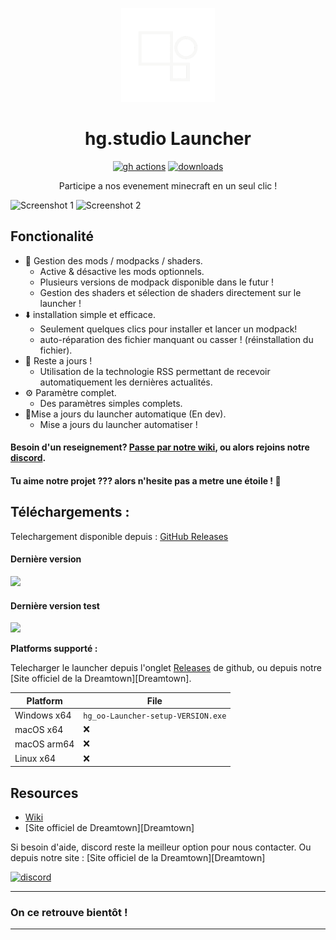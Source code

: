 <p align="center"><img src="./app/assets/images/SealCircle.png" width="150px" height="150px" alt="aventium softworks"></p>

<h1 align="center">hg.studio Launcher</h1>

[<p align="center"><img src="https://img.shields.io/github/actions/workflow/status/kipawepro/KittyTownLauncher/build.yml?branch=master&style=for-the-badge" alt="gh actions">](https://github.com/kipawepro/hg.studioLauncher/actions) [<img src="https://img.shields.io/github/downloads/kipawepro/KittyTownLauncher/total.svg?style=for-the-badge" alt="downloads">](https://github.com/kipawepro/hg.studioLauncher/releases)</p>

<p align="center">Participe a nos evenement minecraft en un seul clic !</p>

![Screenshot 1](https://imgur.com/T3RAIAS.png)
![Screenshot 2](https://imgur.com/anuOqQF.png)

## Fonctionalité

* 📂 Gestion des mods / modpacks / shaders.
  * Active & désactive les mods optionnels.
  * Plusieurs versions de modpack disponible dans le futur !
  * Gestion des shaders et sélection de shaders directement sur le launcher !
* ⬇️ installation simple et efficace.
  * Seulement quelques clics pour installer et lancer un modpack!
  * auto-réparation des fichier manquant ou casser ! (réinstallation du fichier).
* 📰 Reste a jours !
  * Utilisation de la technologie RSS permettant de recevoir automatiquement les dernières actualités.
* ⚙️ Paramètre complet.
  * Des paramètres simples complets. 
* 🔄Mise a jours du launcher automatique (En dev).
  * Mise a jours du launcher automatiser !

#### Besoin d'un reseignement? [Passe par notre wiki][wiki], ou alors rejoins notre [discord][discord].

#### Tu aime notre projet ??? alors n'hesite pas a metre une étoile ! 🌟

## Téléchargements :

Telechargement disponible depuis : [GitHub Releases](https://github.com/kipawepro/hg.studioLauncher/releases)

#### Dernière version

[![](https://img.shields.io/github/release/kipawepro/hg.studioLauncher.svg?style=flat-square)](https://github.com/kipawepro/hg.studioLauncher/releases/latest)

#### Dernière version test
[![](https://img.shields.io/github/release/kipawepro/hg.studioLauncher/all.svg?style=flat-square)](https://github.com/kipawepro/hg.studioLauncher/releases)

**Platforms supporté :**

Telecharger le launcher depuis l'onglet [Releases](https://github.com/kipawepro/hg.studioLauncher/releases) de github, ou depuis notre [Site officiel de la Dreamtown][Dreamtown].

| Platform | File |
| -------- | ---- |
| Windows x64 | `hg_oo-Launcher-setup-VERSION.exe` |
| macOS x64 | ❌ |
| macOS arm64 | ❌ |
| Linux x64 | ❌ |

## Resources

* [Wiki][wiki]
* [Site officiel de Dreamtown][Dreamtown]

Si besoin d'aide, discord reste la meilleur option pour nous contacter.
Ou depuis notre site : [Site officiel de la Dreamtown][Dreamtown]

[![discord](https://discordapp.com/api/guilds/970425627649925170/embed.png?style=banner3)][discord]

---

### On ce retrouve bientôt !

---

[discord]: https://discord.gg/https://discord.gg/Qd9tSfXt6f 'Discord'
[wiki]: https://github.com/kipawepro/KittyTownLauncher/wiki 'wiki'
[kittyteam]: https://dreamtown.strator.gg/ 'Dreamtown'
[hgoo]: https://discord.gg/X9MhfxjyJU 'hg.studio'
